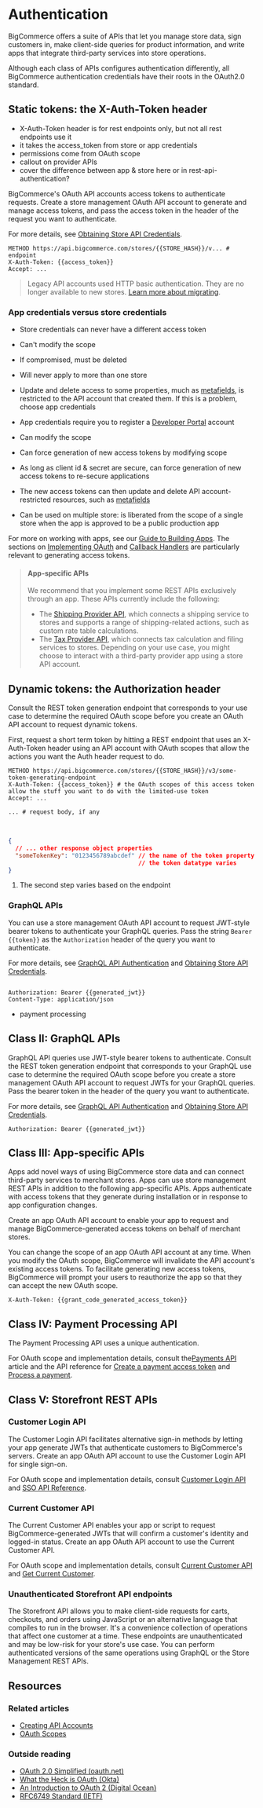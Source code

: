 # Authentication

BigCommerce offers a suite of APIs that let you manage store data, sign customers in, make client-side queries for product information, and write apps that integrate third-party services into store operations.

Although each class of APIs configures authentication differently, all BigCommerce authentication credentials have their roots in the OAuth2.0 standard.

## Static tokens: the X-Auth-Token header

* X-Auth-Token header is for rest endpoints only, but not all rest endpoints use it
* it takes the access_token from store or app credentials
* permissions come from OAuth scope
* callout on provider APIs
* cover the difference between app & store here or in rest-api-authentication?

BigCommerce's OAuth API accounts access tokens to authenticate requests. Create a store management OAuth API account to generate and manage access tokens, and pass the access token in the header of the request you want to authenticate.

For more details, see [Obtaining Store API Credentials](/api-docs/getting-started/authentication/rest-api-authentication#obtaining-store-api-credentials).

```http title="Example request with the X-Auth-Token header"
METHOD https://api.bigcommerce.com/stores/{{STORE_HASH}}/v... # endpoint
X-Auth-Token: {{access_token}}
Accept: ...
```

<!-- theme: info -->
> Legacy API accounts used HTTP basic authentication. They are no longer available to new stores. [Learn more about migrating](/api-docs/getting-started/authentication/rest-api-authentication#migrating-from-legacy-to-oauth). 

### App credentials versus store credentials

* Store credentials can never have a different access token
* Can't modify the scope
* If compromised, must be deleted
* Will never apply to more than one store
* Update and delete access to some properties, much as [metafields](), is restricted to the API account that created them. If this is a problem, choose app credentials

* App credentials require you to register a [Developer Portal]() account
* Can modify the scope
* Can force generation of new access tokens by modifying scope
* As long as client id & secret are secure, can force generation of new access tokens to re-secure applications
* The new access tokens can then update and delete API account-restricted resources, such as [metafields]()
* Can be used on multiple store: is liberated from the scope of a single store when the app is approved to be a public production app

For more on working with apps, see our [Guide to Building Apps](/api-docs/apps/guide/intro). The sections on [Implementing OAuth](/api-docs/apps/guide/auth) and [Callback Handlers](/api-docs/apps/guide/callbacks) are particularly relevant to generating access tokens.

<!-- theme: info -->
> #### App-specific APIs
> We recommend that you implement some REST APIs exclusively through an app. These APIs currently include the following:
> * The [Shipping Provider API](/api-docs/providers/shipping), which connects a shipping service to stores and supports a range of shipping-related actions, such as custom rate table calculations.
> * The [Tax Provider API](/api-docs/providers/tax), which connects tax calculation and filing services to stores.
> Depending on your use case, you might choose to interact with a third-party provider app using a store API account. 

## Dynamic tokens: the Authorization header

Consult the REST token generation endpoint that corresponds to your use case to determine the required OAuth scope before you create an OAuth API account to request dynamic tokens.

First, request a short term token by hitting a REST endpoint that uses an X-Auth-Token header using an API account with OAuth scopes that allow the actions you want the Auth header request to do.

```http title="Example request for a limited-use Authentication header token"
METHOD https://api.bigcommerce.com/stores/{{STORE_HASH}}/v3/some-token-generating-endpoint
X-Auth-Token: {{access_token}} # the OAuth scopes of this access token allow the stuff you want to do with the limited-use token
Accept: ...

... # request body, if any

```
&nbsp;
```json title="Example response with limited-use token"
{
  // ... other response object properties
  "someTokenKey": "0123456789abcdef" // the name of the token property varies
                                     // the token datatype varies
}
```

1. The second step varies based on the endpoint



### GraphQL APIs

You can use a store management OAuth API account to request JWT-style bearer tokens to authenticate your GraphQL queries. Pass the string `Bearer {{token}}` as the `Authorization` header of the query you want to authenticate.

For more details, see [GraphQL API Authentication](/api-docs/storefront/graphql/graphql-storefront-api-overview#authentication) and [Obtaining Store API Credentials](/api-docs/getting-started/authentication/rest-api-authentication#obtaining-store-api-credentials).

```http title="GraphQL authentication header"

Authorization: Bearer {{generated_jwt}}
Content-Type: application/json
```


* payment processing

## Class II: GraphQL APIs

GraphQL API queries use JWT-style bearer tokens to authenticate. Consult the REST token generation endpoint that corresponds to your GraphQL use case to determine the required OAuth scope before you create a store management OAuth API account to request JWTs for your GraphQL queries. Pass the bearer token in the header of the query you want to authenticate. 

For more details, see [GraphQL API Authentication](/api-docs/storefront/graphql/graphql-storefront-api-overview#authentication) and [Obtaining Store API Credentials](/api-docs/getting-started/authentication/rest-api-authentication#obtaining-store-api-credentials).

```http title="GraphQL authentication header"
Authorization: Bearer {{generated_jwt}}
```

## Class III: App-specific APIs

Apps add novel ways of using BigCommerce store data and can connect third-party services to merchant stores. Apps can use store management REST APIs in addition to the following app-specific APIs. Apps authenticate with access tokens that they generate during installation or in response to app configuration changes. 

Create an app OAuth API account to enable your app to request and manage BigCommerce-generated access tokens on behalf of merchant stores. 

You can change the scope of an app OAuth API account at any time. When you modify the OAuth scope, BigCommerce will invalidate the API account's existing access tokens. To facilitate generating new access tokens, BigCommerce will prompt your users to reauthorize the app so that they can accept the new OAuth scope.



```http title="App authentication header for store management APIs"
X-Auth-Token: {{grant_code_generated_access_token}}
```


## Class IV: Payment Processing API

The Payment Processing API uses a unique authentication.

For OAuth scope and implementation details, consult the[Payments API](/api-docs/store-management/payment-processing) article and the API reference for [Create a payment access token](/api-reference/store-management/payment-processing/access-tokens/paymentsaccesstokenspost) and [Process a payment](/api-reference/store-management/payment-processing/process-payment/paymentspost).

## Class V: Storefront REST APIs
### Customer Login API

The Customer Login API facilitates alternative sign-in methods by letting your app generate JWTs that authenticate customers to BigCommerce's servers. Create an app OAuth API account to use the Customer Login API for single sign-on.

For OAuth scope and implementation details, consult [Customer Login API](/api-docs/storefront/customer-login-api) and [SSO API Reference](/api-reference/storefront/customer-login-sso).

### Current Customer API

The Current Customer API enables your app or script to request BigCommerce-generated JWTs that will confirm a customer's identity and logged-in status.
Create an app OAuth API account to use the Current Customer API. 

For OAuth scope and implementation details, consult [Current Customer API](/api-docs/storefront/current-customer-api) and [Get Current Customer](/api-reference/storefront/current-customers/current-customers/getcurrentcustomer).

### Unauthenticated Storefront API endpoints

The Storefront API allows you to make client-side requests for carts, checkouts, and orders using JavaScript or an alternative language that compiles to run in the browser. It's a convenience collection of operations that affect one customer at a time. These endpoints are unauthenticated and may be low-risk for your store's use case. You can perform authenticated versions of the same operations using GraphQL or the Store Management REST APIs.



## Resources

### Related articles
* [Creating API Accounts](/api-docs/getting-started/authentication/rest-api-authentication)
* [OAuth Scopes](/api-docs/getting-started/authentication/rest-api-authentication#oauth-scopes)

### Outside reading
* [OAuth 2.0 Simplified (oauth.net)](https://oauth.net/getting-started/)
* [What the Heck is OAuth (Okta)](https://developer.okta.com/blog/2017/06/21/what-the-heck-is-oauth)
* [An Introduction to OAuth 2 (Digital Ocean)](https://www.digitalocean.com/community/tutorials/an-introduction-to-oauth-2)
* [RFC6749 Standard (IETF)](https://tools.ietf.org/html/rfc6749)
